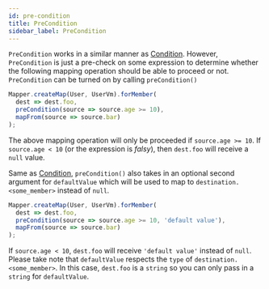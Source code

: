 ```yaml
---
id: pre-condition
title: PreCondition
sidebar_label: PreCondition
---
```


`PreCondition` works in a similar manner as [Condition](for-member/condition). However, `PreCondition` is just a pre-check on some expression
to determine whether the following mapping operation should be able to proceed or not. `PreCondition` can be turned on by calling `preCondition()`

```typescript
Mapper.createMap(User, UserVm).forMember(
  dest => dest.foo,
  preCondition(source => source.age >= 10),
  mapFrom(source => source.bar)
);
```

The above mapping operation will only be proceeded if `source.age >= 10`. If `source.age < 10` (or the expression is _falsy_), then `dest.foo` will receive a `null` value.

Same as [Condition](./for-member/condition.md), `preCondition()` also takes in an optional second argument for `defaultValue` which will be used to map to `destination.<some_member>` instead of `null`.

```typescript
Mapper.createMap(User, UserVm).forMember(
  dest => dest.foo,
  preCondition(source => source.age >= 10, 'default value'),
  mapFrom(source => source.bar)
);
```

If `source.age < 10`, `dest.foo` will receive `'default value'` instead of `null`. Please take note that `defaultValue` respects the `type` of `destination.<some_member>`. In this case, `dest.foo` is a `string` so you can only pass in a `string` for `defaultValue`.
